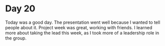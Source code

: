 # Day 20

Today was a good day. The presentation went well because I wanted to tell people about it. Project week was great, working with friends. I learned more about taking the lead this week, as I took more of a leadership role in the group.

